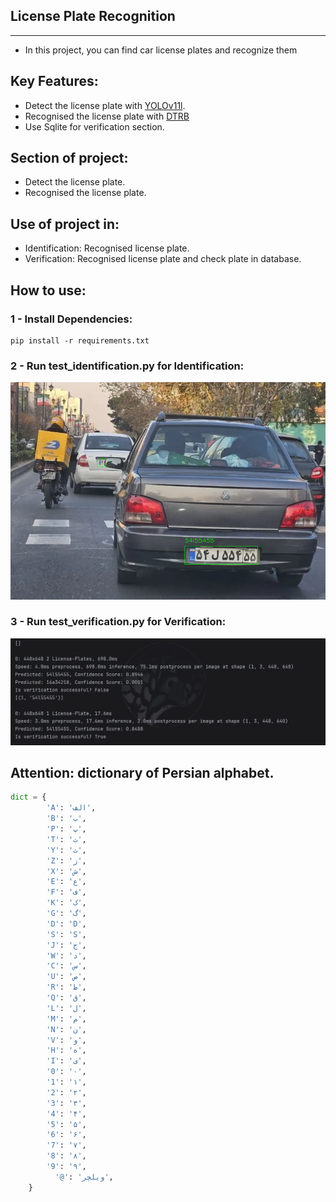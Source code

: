 ## License Plate Recognition

---
 - In this project, you can find car license plates and recognize them

## Key Features:

- Detect the license plate with [YOLOv11l](https://github.com/Eiliya-Zanganeh/Object-Detection-with-YOLOv11).
- Recognised the license plate with [DTRB](https://github.com/Eiliya-Zanganeh/Optical-Character-Recognition-OCR)
- Use Sqlite for verification section.

## Section of project:

- Detect the license plate.
- Recognised the license plate.

## Use of project in:

- Identification: Recognised license plate.
- Verification: Recognised license plate and check plate in database.

## How to use:

### 1 - Install Dependencies:

```shell
pip install -r requirements.txt
```

### 2 - Run test_identification.py for Identification:

![image](assets/img.png)

### 3 - Run test_verification.py for Verification:

![image](assets/verification.png)

## Attention: dictionary of Persian alphabet.

```python
dict = {
        'A': 'الف',
        'B': 'ب',
        'P': 'پ',
        'T': 'ت',
        'Y': 'ث',
        'Z': 'ز',
        'X': 'ش',
        'E': 'ع',
        'F': 'ف',
        'K': 'ک',
        'G': 'گ',
        'D': 'D',
        'S': 'S',
        'J': 'ج',
        'W': 'د',
        'C': 'س',
        'U': 'ص',
        'R': 'ط',
        'Q': 'ق',
        'L': 'ل',
        'M': 'م',
        'N': 'ن',
        'V': 'و',
        'H': 'ه',
        'I': 'ی',
        '0': '۰',
        '1': '۱',
        '2': '۲',
        '3': '۳',
        '4': '۴',
        '5': '۵',
        '6': '۶',
        '7': '۷',
        '8': '۸',
        '9': '۹',
          '@': 'ویلچر',
    }
```